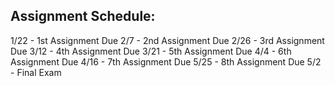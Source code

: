 
## Assignment Schedule:
1/22 - 1st Assignment Due
2/7 - 2nd Assignment Due
2/26 - 3rd Assignment Due
3/12 - 4th Assignment Due
3/21 - 5th Assignment Due
4/4 - 6th Assignment Due
4/16 - 7th Assignment Due
5/25 - 8th Assignment Due
5/2 - Final Exam

